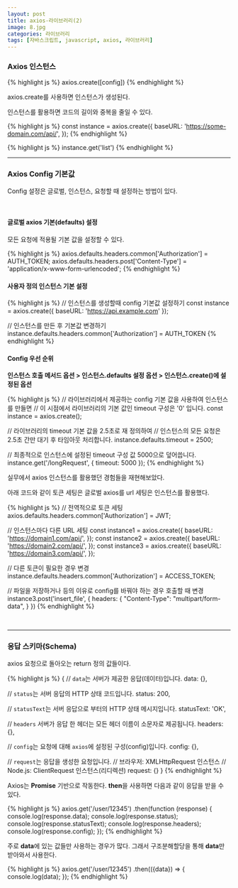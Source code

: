 ```yaml
---
layout: post
title: axios-라이브러리(2)
image: 8.jpg
categories: 라이브러리
tags: [자바스크립트, javascript, axios, 라이브러리]
---
```


### Axios 인스턴스

{% highlight js %}
axios.create([config])
{% endhighlight %}

axios.create를 사용하면 인스턴스가 생성된다.

인스턴스를 활용하면 코드의 길이와 중복을 줄일 수 있다.

{% highlight js %}
const instance = axios.create({
  baseURL: 'https://some-domain.com/api/',
});
{% endhighlight %}

{% highlight js %}
instance.get('list')
{% endhighlight %}
<br/>

***

### Axios Config 기본값

Config 설정은 글로벌, 인스턴스, 요청할 때 설정하는 방법이 있다.

<br/>

#### 글로벌 axios 기본(defaults) 설정

모든 요청에 적용될 기본 값을 설정할 수 있다.

{% highlight js %}
axios.defaults.headers.common['Authorization'] = AUTH_TOKEN;
axios.defaults.headers.post['Content-Type'] = 'application/x-www-form-urlencoded';
{% endhighlight %}
<br />


#### 사용자 정의 인스턴스 기본 설정

{% highlight js %}
// 인스턴스를 생성할때 config 기본값 설정하기
const instance = axios.create({
  baseURL: 'https://api.example.com'
});

// 인스턴스를 만든 후 기본값 변경하기
instance.defaults.headers.common['Authorization'] = AUTH_TOKEN
{% endhighlight %}
<br />


#### Config 우선 순위

**인스턴스 호출 메서드 옵션 > 인스턴스.defaults 설정 옵션 > 인스턴스.create()에 설정된 옵션**

{% highlight js %}
// 라이브러리에서 제공하는 config 기본 값을 사용하여 인스턴스를 만들면
// 이 시점에서 라이브러리의 기본 값인 timeout 구성은 '0' 입니다.
const instance = axios.create();

// 라이브러리의 timeout 기본 값을 2.5초로 재 정의하여
// 인스턴스의 모든 요청은 2.5초 간만 대기 후 타임아웃 처리합니다.
instance.defaults.timeout = 2500;

// 최종적으로 인스턴스에 설정된 timeout 구성 값 5000으로 덮어씁니다.
instance.get('/longRequest', {
  timeout: 5000
});
{% endhighlight %}
<br />


실무에서 axios 인스턴스를 활용했던 경험들을 재현해보았다.

아래 코드와 같이 토큰 세팅은 글로벌 axios를 url 세팅은 인스턴스를 활용했다.

{% highlight js %}
// 전역적으로 토큰 세팅
axios.defaults.headers.common['Authorization'] = JWT;


// 인스턴스마다 다른 URL 세팅
const instance1 = axios.create({
  baseURL: 'https://domain1.com/api/',
});
const instance2 = axios.create({
  baseURL: 'https://domain2.com/api/',
});
const instance3 = axios.create({
  baseURL: 'https://domain3.com/api/',
});

// 다른 토큰이 필요한 경우 변경
instance.defaults.headers.common['Authorization'] = ACCESS_TOKEN;

// 파일을 저장하거나 등의 이유로 config를 바꿔야 하는 경우 호출할 때 변경
instance3.post('insert_file', {
  headers: {
    "Content-Type": "multipart/form-data",
  }
})
{% endhighlight %}



<br/>

***

### 응답 스키마(Schema)

axios 요청으로 돌아오는 return 정의 값들이다.

{% highlight js %}
{
  // `data`는 서버가 제공한 응답(데이터)입니다.
  data: {},

  // `status`는 서버 응답의 HTTP 상태 코드입니다.
  status: 200,

  // `statusText`는 서버 응답으로 부터의 HTTP 상태 메시지입니다.
  statusText: 'OK',

  // `headers` 서버가 응답 한 헤더는 모든 헤더 이름이 소문자로 제공됩니다.
  headers: {},

  // `config`는 요청에 대해 `axios`에 설정된 구성(config)입니다.
  config: {},

  // `request`는 응답을 생성한 요청입니다.
  // 브라우저: XMLHttpRequest 인스턴스
  // Node.js: ClientRequest 인스턴스(리디렉션)
  request: {}
}
{% endhighlight %}
<br/>

Axios는 **Promise** 기반으로 작동한다.
**then**을 사용하면 다음과 같이 응답을 받을 수 있다.

{% highlight js %}
axios.get('/user/12345')
  .then(function (response) {
    console.log(response.data);
    console.log(response.status);
    console.log(response.statusText);
    console.log(response.headers);
    console.log(response.config);
  });
{% endhighlight %}
<br/> 

주로 **data**에 있는 값들만 사용하는 경우가 많다.
그래서 구조분해할당을 통해 **data**만 받아와서 사용한다.


{% highlight js %}
axios.get('/user/12345')
  .then(({data}) => {
    console.log(data);
  });
{% endhighlight %}
<br/> 